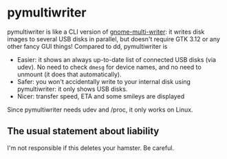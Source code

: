 pymultiwriter
=============

pymultiwriter is like a CLI version of
[gnome-multi-writer](https://wiki.gnome.org/Apps/MultiWriter): it writes disk
images to several USB disks in parallel, but doesn't require GTK 3.12 or any
other fancy GUI things! Compared to dd, pymultiwriter is

* Easier: it shows an always up-to-date list of connected USB disks (via udev).
  No need to check `dmesg` for device names, and no need to unmount (it does
  that automatically).
* Safer: you won't accidentally write to your internal disk using
  pymultiwriter: it only shows USB disks.
* Nicer: transfer speed, ETA and some smileys are displayed

Since pymultiwriter needs udev and /proc, it only works on Linux.


The usual statement about liability
-----------------------------------

I'm not responsible if this deletes your hamster. Be careful.
